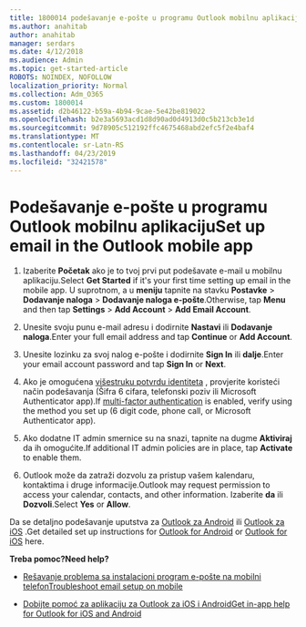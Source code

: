 ```yaml
---
title: 1800014 podešavanje e-pošte u programu Outlook mobilnu aplikaciju
ms.author: anahitab
author: anahitab
manager: serdars
ms.date: 4/12/2018
ms.audience: Admin
ms.topic: get-started-article
ROBOTS: NOINDEX, NOFOLLOW
localization_priority: Normal
ms.collection: Adm_O365
ms.custom: 1800014
ms.assetid: d2b46122-b59a-4b94-9cae-5e42be819022
ms.openlocfilehash: b2e3a5693acd1d8d90ad0d4913d0c5b213cb3e1d
ms.sourcegitcommit: 9d78905c512192ffc4675468abd2efc5f2e4baf4
ms.translationtype: MT
ms.contentlocale: sr-Latn-RS
ms.lasthandoff: 04/23/2019
ms.locfileid: "32421578"
---
```

# <a name="set-up-email-in-the-outlook-mobile-app"></a><span data-ttu-id="01e1d-102">Podešavanje e-pošte u programu Outlook mobilnu aplikaciju</span><span class="sxs-lookup"><span data-stu-id="01e1d-102">Set up email in the Outlook mobile app</span></span>

1. <span data-ttu-id="01e1d-103">Izaberite **Početak** ako je to tvoj prvi put podešavate e-mail u mobilnu aplikaciju.</span><span class="sxs-lookup"><span data-stu-id="01e1d-103">Select **Get Started** if it's your first time setting up email in the mobile app.</span></span> <span data-ttu-id="01e1d-104">U suprotnom, a u **meniju** tapnite na stavku **Postavke** \> **Dodavanje naloga** \> **Dodavanje naloga e-pošte**.</span><span class="sxs-lookup"><span data-stu-id="01e1d-104">Otherwise, tap **Menu** and then tap **Settings** \> **Add Account** \> **Add Email Account**.</span></span> 
    
2. <span data-ttu-id="01e1d-105">Unesite svoju punu e-mail adresu i dodirnite **Nastavi** ili **Dodavanje naloga**.</span><span class="sxs-lookup"><span data-stu-id="01e1d-105">Enter your full email address and tap **Continue** or **Add Account**.</span></span>
    
3. <span data-ttu-id="01e1d-106">Unesite lozinku za svoj nalog e-pošte i dodirnite **Sign In** ili **dalje**.</span><span class="sxs-lookup"><span data-stu-id="01e1d-106">Enter your email account password and tap **Sign In** or **Next**.</span></span> 
    
4. <span data-ttu-id="01e1d-107">Ako je omogućena [višestruku potvrdu identiteta](https://support.office.com/article/8f0454b2-f51a-4d9c-bcde-2c48e41621c6.aspx) , provjerite koristeći način podešavanja (Šifra 6 cifara, telefonski poziv ili Microsoft Authenticator app).</span><span class="sxs-lookup"><span data-stu-id="01e1d-107">If [multi-factor authentication](https://support.office.com/article/8f0454b2-f51a-4d9c-bcde-2c48e41621c6.aspx) is enabled, verify using the method you set up (6 digit code, phone call, or Microsoft Authenticator app).</span></span> 
    
5. <span data-ttu-id="01e1d-108">Ako dodatne IT admin smernice su na snazi, tapnite na dugme **Aktiviraj** da ih omogućite.</span><span class="sxs-lookup"><span data-stu-id="01e1d-108">If additional IT admin policies are in place, tap **Activate** to enable them.</span></span> 
    
6. <span data-ttu-id="01e1d-109">Outlook može da zatraži dozvolu za pristup vašem kalendaru, kontaktima i druge informacije.</span><span class="sxs-lookup"><span data-stu-id="01e1d-109">Outlook may request permission to access your calendar, contacts, and other information.</span></span> <span data-ttu-id="01e1d-110">Izaberite **da** ili **Dozvoli**.</span><span class="sxs-lookup"><span data-stu-id="01e1d-110">Select **Yes** or **Allow**.</span></span> 
    
<span data-ttu-id="01e1d-111">Da se detaljno podešavanje uputstva za [Outlook za Android](https://support.office.com/article/886db551-8dfa-4fd5-b835-f8e532091872.aspx) ili [Outlook za iOS](https://support.office.com/article/b2de2161-cc1d-49ef-9ef9-81acd1c8e234.aspx) .</span><span class="sxs-lookup"><span data-stu-id="01e1d-111">Get detailed set up instructions for [Outlook for Android](https://support.office.com/article/886db551-8dfa-4fd5-b835-f8e532091872.aspx) or [Outlook for iOS](https://support.office.com/article/b2de2161-cc1d-49ef-9ef9-81acd1c8e234.aspx) here.</span></span> 
  
 <span data-ttu-id="01e1d-112">**Treba pomoc?**</span><span class="sxs-lookup"><span data-stu-id="01e1d-112">**Need help?**</span></span>
  
- [<span data-ttu-id="01e1d-113">Rešavanje problema sa instalacioni program e-pošte na mobilni telefon</span><span class="sxs-lookup"><span data-stu-id="01e1d-113">Troubleshoot email setup on mobile</span></span>](https://support.office.com/article/a264ef01-9c88-48fb-9285-7017e4f31f02.aspx)
    
- [<span data-ttu-id="01e1d-114">Dobijte pomoć za aplikaciju za Outlook za iOS i Android</span><span class="sxs-lookup"><span data-stu-id="01e1d-114">Get in-app help for Outlook for iOS and Android</span></span>](https://support.office.com/article/218a22d1-9fa5-4889-b689-de1c63493243.aspx#ID0EAABAAA=Contact_Support)
    

